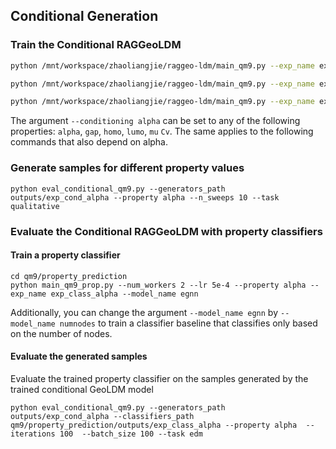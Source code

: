 ## Conditional Generation

### Train the Conditional RAGGeoLDM

```bash
python /mnt/workspace/zhaoliangjie/raggeo-ldm/main_qm9.py --exp_name exp_cond_alpha --model egnn_dynamics --lr 0.0016 --nf 192 --n_layers 9 --save_model True --diffusion_steps 1000 --sin_embedding False --n_epochs 3000 --n_stability_samples 500 --diffusion_noise_schedule polynomial_2 --diffusion_noise_precision 1e-5 --dequantization deterministic --include_charges False --diffusion_loss_type l2 --batch_size 1024 --normalize_factors [1,8,1] --conditioning alpha --dataset qm9_second_half --train_diffusion --trainable_ae --latent_nf 1 --use_rag --rag_k 8 --chemberta_path /mnt/workspace/zhaoliangjie/raggeo-ldm/ChemBERTa --rag_mol_emb_dim 384 --rag_num_prop 1 --rag_agg_dim 128 --batch_size_chemberta 32 --num_workers 4 --no_wandb
```
```bash
python /mnt/workspace/zhaoliangjie/raggeo-ldm/main_qm9.py --exp_name exp_cond_gap --model egnn_dynamics --lr 4e-4 --nf 192 --n_layers 9 --save_model True --diffusion_steps 1000 --sin_embedding False --n_epochs 3000 --n_stability_samples 500 --diffusion_noise_schedule polynomial_2 --diffusion_noise_precision 1e-5 --dequantization deterministic --include_charges False --diffusion_loss_type l2 --batch_size 1024 --normalize_factors [1,8,1] --conditioning gap --dataset qm9_second_half --train_diffusion --trainable_ae --latent_nf 1 --use_rag --rag_k 8 --chemberta_path /mnt/workspace/zhaoliangjie/raggeo-ldm/ChemBERTa --rag_mol_emb_dim 384 --rag_num_prop 1 --rag_agg_dim 128 --batch_size_chemberta 32 --num_workers 4 --no_wandb
```
```bash
python /mnt/workspace/zhaoliangjie/raggeo-ldm/main_qm9.py --exp_name exp_cond_homo --model egnn_dynamics --lr 4e-4 --nf 192 --n_layers 9 --save_model True --diffusion_steps 1000 --sin_embedding False --n_epochs 3000 --n_stability_samples 500 --diffusion_noise_schedule polynomial_2 --diffusion_noise_precision 1e-5 --dequantization deterministic --include_charges False --diffusion_loss_type l2 --batch_size 1024 --normalize_factors [1,8,1] --conditioning homo --dataset qm9_second_half --train_diffusion --trainable_ae --latent_nf 1 --use_rag --rag_k 8 --chemberta_path /mnt/workspace/zhaoliangjie/raggeo-ldm/ChemBERTa --rag_mol_emb_dim 384 --rag_num_prop 1 --rag_agg_dim 128 --batch_size_chemberta 32 --num_workers 4 --no_wandb
```

The argument `--conditioning alpha` can be set to any of the following properties: `alpha`, `gap`, `homo`, `lumo`, `mu` `Cv`. The same applies to the following commands that also depend on alpha.

### Generate samples for different property values

```python eval_conditional_qm9.py --generators_path outputs/exp_cond_alpha --property alpha --n_sweeps 10 --task qualitative```

### Evaluate the Conditional RAGGeoLDM with property classifiers

#### Train a property classifier

```cd qm9/property_prediction```  
```python main_qm9_prop.py --num_workers 2 --lr 5e-4 --property alpha --exp_name exp_class_alpha --model_name egnn```

Additionally, you can change the argument `--model_name egnn` by `--model_name numnodes` to train a classifier baseline that classifies only based on the number of nodes.

#### Evaluate the generated samples

Evaluate the trained property classifier on the samples generated by the trained conditional GeoLDM model

```python eval_conditional_qm9.py --generators_path outputs/exp_cond_alpha --classifiers_path qm9/property_prediction/outputs/exp_class_alpha --property alpha  --iterations 100  --batch_size 100 --task edm```

